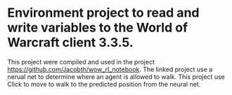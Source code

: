 # Environment project to read and write variables to the World of Warcraft client 3.3.5.
This project were compiled and used in the project https://github.com/Jacobth/wow_rl_notebook. The linked project use a nerual net to determine where an agent is allowed to walk. This project use Click to move to walk to the predicted position from the neural net.
